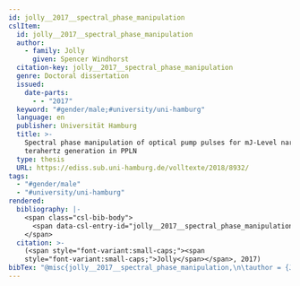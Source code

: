 ```yaml
---
id: jolly__2017__spectral_phase_manipulation
cslItem:
  id: jolly__2017__spectral_phase_manipulation
  author:
    - family: Jolly
      given: Spencer Windhorst
  citation-key: jolly__2017__spectral_phase_manipulation
  genre: Doctoral dissertation
  issued:
    date-parts:
      - - "2017"
  keyword: "#gender/male;#university/uni-hamburg"
  language: en
  publisher: Universität Hamburg
  title: >-
    Spectral phase manipulation of optical pump pulses for mJ-Level narrowband
    terahertz generation in PPLN
  type: thesis
  URL: https://ediss.sub.uni-hamburg.de/volltexte/2018/8932/
tags:
  - "#gender/male"
  - "#university/uni-hamburg"
rendered:
  bibliography: |-
    <span class="csl-bib-body">
      <span data-csl-entry-id="jolly__2017__spectral_phase_manipulation" class="csl-entry"><span class='author-bib'>Jolly</span>. <span class='date-bib'>(2017)</span>. <span class='title'><i><b><span style="font-style:normal;">Spectral phase manipulation of optical pump pulses for mJ-Level narrowband terahertz generation in PPLN</span></b></i></span> [Doctoral dissertation, Universität Hamburg]. <span class='URL'><a href='https://ediss.sub.uni-hamburg.de/volltexte/2018/8932/'>LINK</a></span></span>
    </span>
  citation: >-
    (<span style="font-variant:small-caps;"><span
    style="font-variant:small-caps;">Jolly</span></span>, 2017)
bibTex: "@misc{jolly__2017__spectral_phase_manipulation,\n\tauthor = {Jolly, Spencer Windhorst},\n\tyear = {2017},\n\tschool = {Universit{\\\" a}t Hamburg},\n\ttitle = {Spectral phase manipulation of optical pump pulses for {mJ}-{Level} narrowband terahertz generation in {PPLN}},\n\ttype = {Doctoral dissertation},\n\turl = {https://ediss.sub.uni-hamburg.de/volltexte/2018/8932/},\n}\n\n"
---
```

